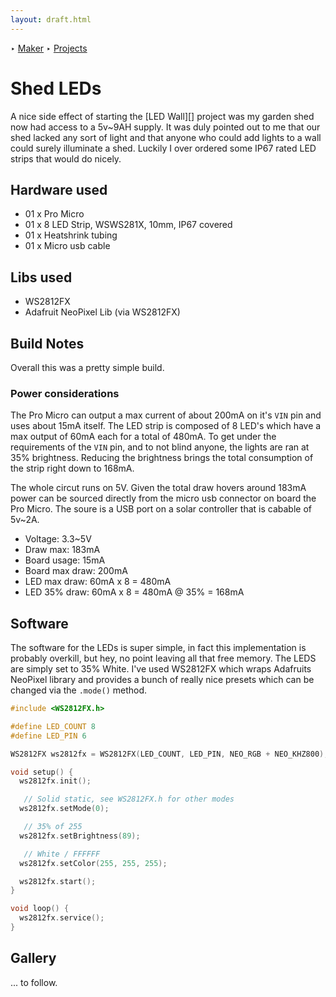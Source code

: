 ```yaml
---
layout: draft.html
---
```


‣ [Maker][] ‣ [Projects][]
# Shed LEDs
A nice side effect of starting the [LED Wall][] project was my garden shed now had access to a 5v~9AH supply. It was duly pointed out to me that our shed lacked any sort of light and that anyone who could add lights to a wall could surely illuminate a shed. Luckily I over ordered some IP67 rated LED strips that would do nicely.

## Hardware used

- 01 x Pro Micro
- 01 x 8 LED Strip, WSWS281X, 10mm, IP67 covered
- 01 x Heatshrink tubing
- 01 x Micro usb cable

## Libs used

- WS2812FX
- Adafruit NeoPixel Lib (via WS2812FX)

## Build Notes
Overall this was a pretty simple build.

### Power considerations
The Pro Micro can output a max current of about 200mA on it's `VIN` pin and uses about 15mA itself. The LED strip is composed of 8 LED's which have a max output of 60mA each for a total of 480mA. To get under the requirements of the `VIN` pin, and to not blind anyone, the lights are ran at 35% brightness. Reducing the brightness brings the total consumption of the strip right down to 168mA.

The whole circut runs on 5V. Given the total draw hovers around 183mA power can be sourced directly from the micro usb connector on board the Pro Micro. The soure is a USB port on a solar controller that is cabable of 5v~2A.

- Voltage: 3.3~5V
- Draw max: 183mA
- Board usage: 15mA
- Board max draw: 200mA
- LED max draw: 60mA x 8 = 480mA
- LED 35% draw: 60mA x 8 = 480mA @ 35% = 168mA

## Software
The software for the LEDs is super simple, in fact this implementation is probably overkill, but hey, no point leaving all that free memory. The LEDS are simply set to 35% White. I've used WS2812FX which wraps Adafruits NeoPixel library and provides a bunch of really nice presets which can be changed via the `.mode()` method. 

```c
#include <WS2812FX.h>

#define LED_COUNT 8
#define LED_PIN 6

WS2812FX ws2812fx = WS2812FX(LED_COUNT, LED_PIN, NEO_RGB + NEO_KHZ800);

void setup() {
  ws2812fx.init();

   // Solid static, see WS2812FX.h for other modes
  ws2812fx.setMode(0);

   // 35% of 255
  ws2812fx.setBrightness(89);

   // White / FFFFFF
  ws2812fx.setColor(255, 255, 255);

  ws2812fx.start();
}

void loop() {
  ws2812fx.service();
}
```

## Gallery
... to follow.

[maker]: /maker
[projects]: /maker/projects